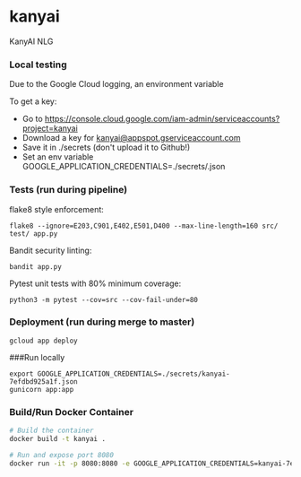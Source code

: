 # kanyai

KanyAI NLG

### Local testing

Due to the Google Cloud logging, an environment variable 

To get a key:
 - Go to https://console.cloud.google.com/iam-admin/serviceaccounts?project=kanyai
 - Download a key for  kanyai@appspot.gserviceaccount.com
 - Save it in ./secrets (don't upload it to Github!)
 - Set an env variable GOOGLE_APPLICATION_CREDENTIALS=./secrets/<keyfile>.json

### Tests (run during pipeline)

flake8 style enforcement:

`flake8 --ignore=E203,C901,E402,E501,D400 --max-line-length=160 src/ test/ app.py`

Bandit security linting:

`bandit app.py`

Pytest unit tests with 80% minimum coverage:

`python3 -m pytest --cov=src --cov-fail-under=80`

### Deployment (run during merge to master)
`gcloud app deploy`

###Run locally
```
export GOOGLE_APPLICATION_CREDENTIALS=./secrets/kanyai-7efdbd925a1f.json
gunicorn app:app
```

### Build/Run Docker Container
```bash
# Build the container
docker build -t kanyai .

# Run and expose port 8080
docker run -it -p 8080:8080 -e GOOGLE_APPLICATION_CREDENTIALS=kanyai-7efdbd925a1f.json kanyai:latest
```

